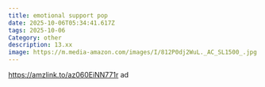 ```yaml
---
title: emotional support pop
date: 2025-10-06T05:34:41.617Z
tags: 2025-10-06
Category: other
description: 13.xx
image: https://m.media-amazon.com/images/I/812P0dj2WuL._AC_SL1500_.jpg
---
```

https://amzlink.to/az060EiNN771r ad